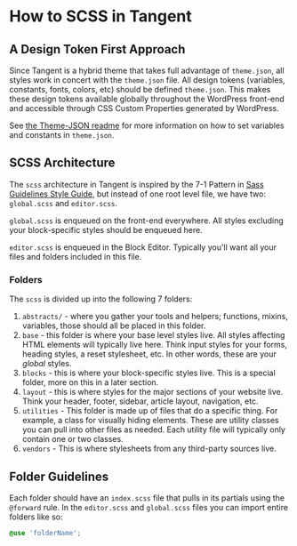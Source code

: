 How to SCSS in Tangent
======================
## A Design Token First Approach

Since Tangent is a hybrid theme that takes full advantage of `theme.json`, all styles work in concert with the `theme.json` file. All design tokens (variables, constants, fonts, colors, etc) should be defined `theme.json`. This makes these design tokens available globally throughout the WordPress front-end and accessible through CSS Custom Properties generated by WordPress.

See [the Theme-JSON readme](../theme-json/README.md) for more information on how to set variables and constants in `theme.json`.

## SCSS Architecture

The `scss` architecture in Tangent is inspired by the 7-1 Pattern in [Sass Guidelines Style Guide](https://sass-guidelin.es/), but instead of one root level file, we have two: `global.scss` and `editor.scss`.

`global.scss` is enqueued on the front-end everywhere. All styles excluding your block-specific styles should be enqueued here.

`editor.scss` is enqueued in the Block Editor. Typically you'll want all your files and folders included in this file.

### Folders

The `scss` is divided up into the following 7 folders:

1. `abstracts/` - where you gather your tools and helpers; functions, mixins, variables, those should all be placed in this folder.
2. `base` - this folder is where your base level styles live. All styles affecting HTML elements will typically live here. Think input styles for your forms, heading styles, a reset stylesheet, etc. In other words, these are your _global_ styles.
3. `blocks` - this is where your block-specific styles live. This is a special folder, more on this in a later section.
4. `layout` - this is where styles for the major sections of your website live. Think your header, footer, sidebar, article layout, navigation, etc.
5. `utilities` - This folder is made up of files that do a specific thing. For example, a class for visually hiding elements. These are utility classes you can pull into other files as needed. Each utility file will typically only contain one or two classes.
6. `vendors` - This is where stylesheets from any third-party sources live.

## Folder Guidelines

Each folder should have an `index.scss` file that pulls in its partials using the `@forward` rule. In the `editor.scss` and `global.scss` files you can import entire folders like so:

```scss
@use 'folderName';
```
